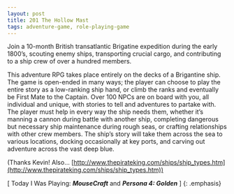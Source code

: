 ```yaml
---
layout: post
title: 201 The Hollow Mast
tags: adventure-game, role-playing-game
---
```

Join a 10-month British transatlantic Brigatine expedition during the early 1800’s, scouting enemy ships, transporting crucial cargo, and contributing to a ship crew of over a hundred members.

This adventure RPG takes place entirely on the decks of a Brigantine ship.  The game is open-ended in many ways; the player can choose to play the entire story as a low-ranking ship hand, or climb the ranks and eventually be First Mate to the Captain.  Over 100 NPCs are on board with you, all individual and unique, with stories to tell and adventures to partake with.  The player must help in every way the ship needs them, whether it’s manning a cannon during battle with another ship, completing dangerous but necessary ship maintenance during rough seas, or crafting relationships with other crew members.  The ship’s story will take them across the sea to various locations, docking occasionally at key ports, and carving out adventure across the vast deep blue.

(Thanks Kevin! Also… [http://www.thepirateking.com/ships/ship_types.htm](http://www.thepirateking.com/ships/ship_types.htm))

[ Today I Was Playing: ***MouseCraft*** and ***Persona 4: Golden*** ]
{: .emphasis}

